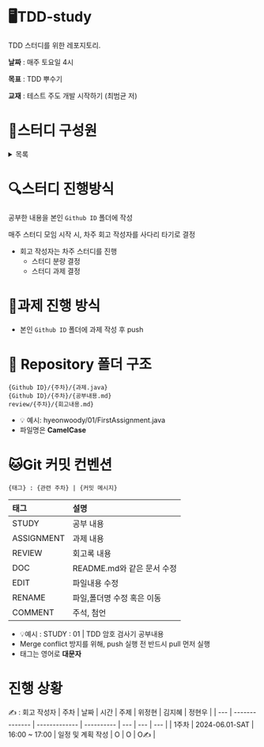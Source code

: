 # 🖥️TDD-study
TDD 스터디를 위한 레포지토리.


**날짜** : 매주 토요일 4시 

**목표** : TDD 뿌수기 

**교재** : 테스트 주도 개발 시작하기 (최범균 저)

# 🤖스터디 구성원
  <details><summary>목록</summary>
<br>
<table>
  <tr height="150px">
    <th align="center" width="120px">
      <a href="https://github.com/jhwi-92"><img height="120px" 버idth="120px" src="https://avatars.githubusercontent.com/u/70904570?v=4"/>
    </th>
    <th align="center" width="120px">
      <a href="https://github.com/kjh418"><img height="120px" width="120px" src="https://avatars.githubusercontent.com/u/159685512?v=4"/></a>
    </th>
    <th align="center" width="120px">
      <a href="https://github.com/kjh418"><img height="120px" width="120px" src="https://avatars.githubusercontent.com/u/75844701?v=4"/></a>
    </th>
  </tr>
  <tr>
    <td align="center" width="120px">
      <a href="https://github.com/jhwi-92"><strong>팀장:위정현</strong></a>
    </td>
    <td align="center" width="120px">
      <a href="https://github.com/kjh418"><strong>팀원:김지혜</strong></a>
    </td>
    <td align="center" width="120px">
      <a href="https://github.com/hyeonwoody"><strong>팀원:정현우</strong></a>
    </td>
  </tr>
</table>
</details>

# 🔍스터디 진행방식
공부한 내용을 본인 `Github ID` 폴더에 작성 

매주 스터디 모임 시작 시, 차주 회고 작성자를 사다리 타기로 결정
- 회고 작성자는 차주 스터디를 진행
  - 스터디 분량 결정
  - 스터디 과제 결정 


# 📖과제 진행 방식
- 본인 `Github ID` 폴더에 과제 작성 후 push

# 📁 Repository 폴더 구조
```
{Github ID}/{주차}/{과제.java}
{Github ID}/{주차}/{공부내용.md}
review/{주차}/{회고내용.md}
```
- 💡 예시: hyeonwoody/01/FirstAssignment.java
- 파일명은 **CamelCase**
# 🐱Git 커밋 컨벤션
```
{태그} : {관련 주차} | {커밋 메시지}
```
| 태그 | 설명     |
|:-----|:----------|
| STUDY | 공부 내용 |
| ASSIGNMENT | 과제 내용 |
| REVIEW | 회고록 내용 |
| DOC | README.md와 같은 문서 수정 |
| EDIT | 파일내용 수정 |
| RENAME | 파일,폴더명 수정 혹은 이동 |
| COMMENT | 주석, 첨언 |

- 💡예시 : STUDY : 01 | TDD 암호 검사기 공부내용
- Merge conflict 방지를 위해, push 실행 전 반드시 pull 먼저 실행
- 태그는 영어로 **대문자**
# 진행 상황
✍️ : 회고 작성자
| 주차  | 날짜             | 시간            | 주제         | 위정현 | 김지혜 | 정현우 |
| --- | -------------- | ------------- | ---------- | --- | --- | --- |
| 1주차 | 2024-06.01-SAT | 16:00 ~ 17:00 | 일정 및 계획 작성 | O   | O   | O✍️ |